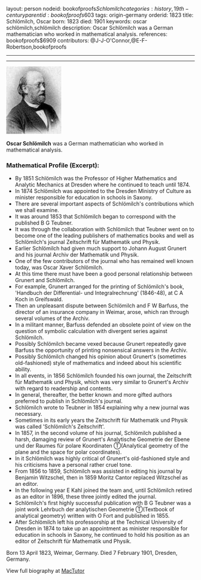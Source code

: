 layout: person
nodeid: bookofproofs$Schlomilch
categories: history,19th-century
parentid: bookofproofs$603
tags: origin-germany
orderid: 1823
title: Schlömilch, Oscar
born: 1823
died: 1901
keywords: oscar schlömilch,schlömilch
description: Oscar Schlömilch was a German mathematician who worked in mathematical analysis.
references: bookofproofs$6909
contributors: @J-J-O'Connor,@E-F-Robertson,bookofproofs

---



---

![Schlomilch.jpg](https://github.com/bookofproofs/bookofproofs.github.io/blob/main/_sources/_assets/images/portraits/Schlomilch.jpg?raw=true)

**Oscar Schlömilch**  was a German mathematician who worked in mathematical analysis.

### Mathematical Profile (Excerpt):
* By 1851 Schlömilch was the Professor of Higher Mathematics and Analytic Mechanics at Dresden where he continued to teach until 1874.
* In 1874 Schlömilch was appointed to the Dresden Ministry of Culture as minister responsible for education in schools in Saxony.
* There are several important aspects of Schlömilch's contributions which we shall examine.
* It was around 1853 that Schlömilch began to correspond with the published B G Teubner.
* It was through the collaboration with Schlömilch that Teubner went on to become one of the leading publishers of mathematics books and well as Schlömilch's journal Zeitschrift für Mathematik und Physik.
* Earlier Schlömilch had given much support to Johann August Grunert and his journal Archiv der Mathematik und Physik.
* One of the few contributors of the journal who has remained well known today, was Oscar Xaver Schlömilch.
* At this time there must have been a good personal relationship between Grunert and Schlömilch.
* For example, Grunert arranged for the printing of Schlömilch's book, 'Handbuch der Differential- und Integralrechnung' (1846-48), at C A Koch in Greifswald.
* Then an unpleasant dispute between Schlömilch and F W Barfuss, the director of an insurance company in Weimar, arose, which ran through several volumes of the Archiv.
* In a militant manner, Barfuss defended an obsolete point of view on the question of symbolic calculation with divergent series against Schlömilch.
* Possibly Schlömilch became vexed because Grunert repeatedly gave Barfuss the opportunity of printing nonsensical answers in the Archiv.
* Possibly Schlömilch changed his opinion about Grunert's (sometimes old-fashioned) style of mathematics and indeed about his scientific ability.
* In all events, in 1856 Schlömilch founded his own journal, the Zeitschrift für Mathematik und Physik, which was very similar to Grunert's Archiv with regard to readership and contents.
* In general, thereafter, the better known and more gifted authors preferred to publish in Schlömilch's journal.
* Schlömilch wrote to Teubner in 1854 explaining why a new journal was necessary.
* Sometimes in its early years the Zeitschrift für Mathematik und Physik was called 'Schlömilch's Zeitschrift'.
* In 1857, in the second volume of his journal, Schlömilch published a harsh, damaging review of Grunert's Analytische Geometrie der Ebene und der Raumes für polare Koordinaten Ⓣ(Analytical geometry of the plane and the space for polar coordinates).
* In it Schlömilch was highly critical of Grunert's old-fashioned style and his criticisms have a personal rather cruel tone.
* From 1856 to 1859, Schlömilch was assisted in editing his journal by Benjamin Witzschel, then in 1859 Moritz Cantor replaced Witzschel as an editor.
* In the following year E Kahl joined the team and, until Schlömilch retired as an editor in 1896, these three jointly edited the journal.
* Schlömilch's first highly successful publication with B G Teubner was a joint work Lehrbuch der analytischen Geometrie Ⓣ(Textbook of analytical geometry) written with O Fort and published in 1855.
* After Schlömilch left his professorship at the Technical University of Dresden in 1874 to take up an appointment as minister responsible for education in schools in Saxony, he continued to hold his position as an editor of Zeitschrift für Mathematik und Physik.

Born 13 April 1823, Weimar, Germany. Died 7 February 1901, Dresden, Germany.

View full biography at [MacTutor](https://mathshistory.st-andrews.ac.uk/Biographies/Schlomilch/)
